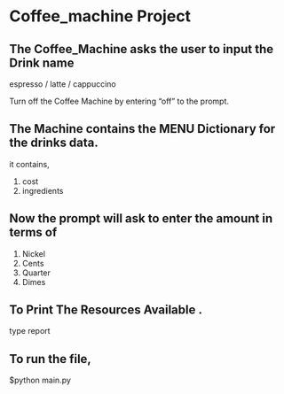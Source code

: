 # Coffee_machine Project

## The Coffee_Machine asks the user to input the Drink name
 espresso / latte / cappuccino

 Turn off the Coffee Machine by entering “off” to the prompt.

## The Machine contains the MENU Dictionary for the drinks data.
it contains,
1. cost
2. ingredients
 
## Now the prompt will ask to enter the amount in terms of
1. Nickel
2. Cents
3. Quarter
4. Dimes

## To Print The Resources Available .
type report


## To run the file,
$python main.py

